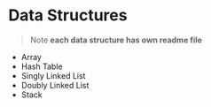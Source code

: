 # Data Structures

> Note **each data structure has own readme file**

- Array
- Hash Table
- Singly Linked List
- Doubly Linked List
- Stack
